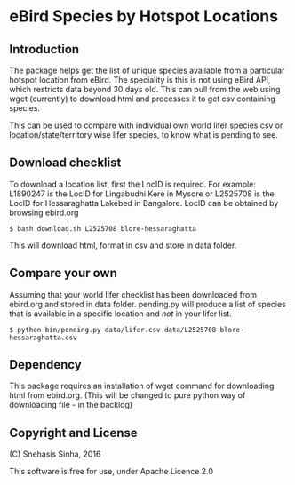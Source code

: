 eBird Species by Hotspot Locations
==================================

Introduction
------------

The package helps get the list of unique species available from a particular hotspot location from eBird.
The speciality is this is not using eBird API, which restricts data beyond 30 days old. This can pull 
from the web using wget (currently) to download html and processes it to get csv containing species.

This can be used to compare with individual own world lifer species csv or location/state/territory wise
lifer species, to know what is pending to see.

Download checklist
------------------

To download a location list, first the LocID is required. For example: L1890247 is the LocID for Lingabudhi Kere 
in Mysore or L2525708 is the LocID for Hessaraghatta Lakebed in Bangalore. LocID can be obtained by browsing 
ebird.org

```
$ bash download.sh L2525708 blore-hessaraghatta
```

This will download html, format in csv and store in data folder.

Compare your own
----------------

Assuming that your world lifer checklist has been downloaded from ebird.org and stored in data folder. 
pending.py will produce a list of species that is available in a specific location and _not_ in your
lifer list.

```
$ python bin/pending.py data/lifer.csv data/L2525708-blore-hessaraghatta.csv
```

Dependency
----------

This package requires an installation of wget command for downloading html from ebird.org. (This will be 
changed to pure python way of downloading file - in the backlog)


Copyright and License
---------------------
(C) Snehasis Sinha, 2016

This software is free for use, under Apache Licence 2.0
